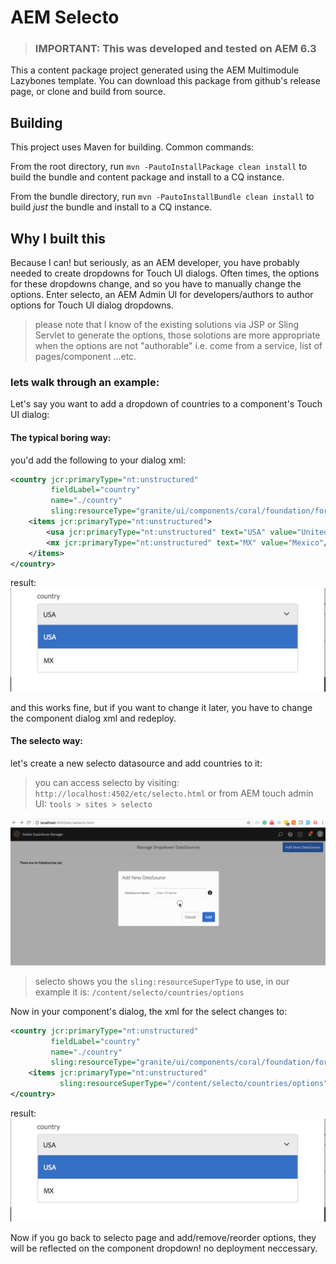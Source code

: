 # AEM Selecto
> ### IMPORTANT: This was developed and tested on AEM 6.3

This a content package project generated using the AEM Multimodule Lazybones template.
You can download this package from github's release page, or clone and build from source.  

## Building

This project uses Maven for building. Common commands:

From the root directory, run ``mvn -PautoInstallPackage clean install`` to build the bundle and content package and install to a CQ instance.

From the bundle directory, run ``mvn -PautoInstallBundle clean install`` to build *just* the bundle and install to a CQ instance.

## Why I built this

Because I can! but seriously, as an AEM developer, you have probably needed to create dropdowns for Touch UI dialogs. Often times, the options for these dropdowns change, and so you have to manually change the options. Enter selecto, an AEM Admin UI for developers/authors to author options for Touch UI dialog dropdowns.

> please note that I know of the existing solutions via JSP or Sling Servlet to generate the options, those solotions are more appropriate when the options are not "authorable" i.e. come from a service, list of pages/component ...etc.

### lets walk through an example:
Let's say you want to add a dropdown of countries to a component's Touch UI dialog:

#### The typical boring way:

you'd add the following to your dialog xml:

```xml
<country jcr:primaryType="nt:unstructured" 
         fieldLabel="country"
         name="./country"
         sling:resourceType="granite/ui/components/coral/foundation/form/select">
    <items jcr:primaryType="nt:unstructured">
        <usa jcr:primaryType="nt:unstructured" text="USA" value="United States"/>
        <mx jcr:primaryType="nt:unstructured" text="MX" value="Mexico"/>
    </items>
</country>
```
result:
![dropdown](images/dropdown.jpg)

and this works fine, but if you want to change it later, you have to change the component dialog xml and redeploy.

#### The selecto way:

let's create a new selecto datasource and add countries to it:
> you can access selecto by visiting: `http://localhost:4502/etc/selecto.html` or from AEM touch admin UI: `tools > sites > selecto`

![create new datasource](images/create-new-datasource.gif)

> selecto shows you the `sling:resourceSuperType` to use, in our example it is: `/content/selecto/countries/options`

Now in your component's dialog, the xml for the select changes to:

```xml
<country jcr:primaryType="nt:unstructured" 
         fieldLabel="country"
         name="./country"
         sling:resourceType="granite/ui/components/coral/foundation/form/select">
    <items jcr:primaryType="nt:unstructured"
           sling:resourceSuperType="/content/selecto/countries/options"/>
</country>
```
result:
![dropdown](images/dropdown.jpg)

Now if you go back to selecto page and add/remove/reorder options, they will be reflected on the component dropdown! no deployment neccessary.







